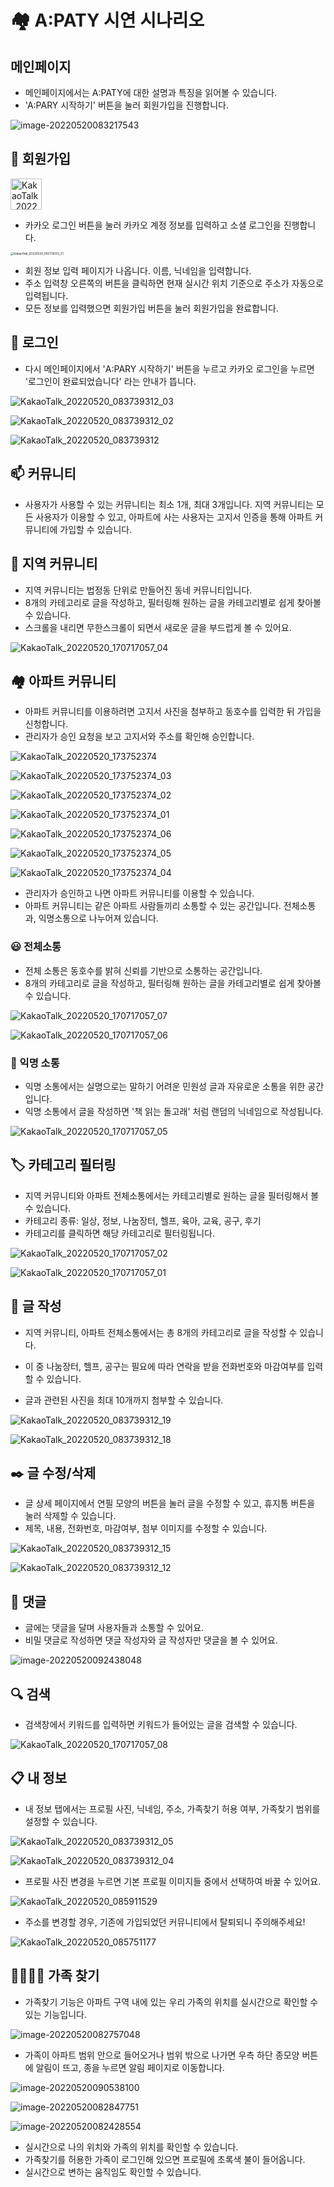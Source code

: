 # 🏘️ A:PATY 시연 시나리오

## 메인페이지

- 메인페이지에서는 A:PATY에 대한 설명과 특징을 읽어볼 수 있습니다.
- 'A:PARY 시작하기' 버튼을 눌러 회원가입을 진행합니다.

![image-20220520083217543](Apaty_시연시나리오.assets/image-20220520083217543.png)



## 👏 회원가입

<img src="Apaty_시연시나리오.assets/KakaoTalk_20220520_083739312_02.png" alt="KakaoTalk_20220520_083739312_02" width="50" />

- 카카오 로그인 버튼을 눌러 카카오 계정 정보를 입력하고 소셜 로그인을 진행합니다.

<img src="Apaty_시연시나리오.assets/KakaoTalk_20220520_083739312_01.png" alt="KakaoTalk_20220520_083739312_01" style="zoom:33%;" />

- 회원 정보 입력 페이지가 나옵니다. 이름, 닉네임을 입력합니다.
- 주소 입력창 오른쪽의 버튼을 클릭하면 현재 실시간 위치 기준으로 주소가 자동으로 입력됩니다. 
- 모든 정보를 입력했으면 회원가입 버튼을 눌러 회원가입을 완료합니다.



## 📱 로그인

- 다시 메인페이지에서 'A:PARY 시작하기' 버튼을 누르고 카카오 로그인을 누르면 '로그인이 완료되었습니다' 라는 안내가 뜹니다.

![KakaoTalk_20220520_083739312_03](Apaty_시연시나리오.assets/KakaoTalk_20220520_083739312_03.png)

![KakaoTalk_20220520_083739312_02](Apaty_시연시나리오.assets/KakaoTalk_20220520_083739312_02.png)

![KakaoTalk_20220520_083739312](Apaty_시연시나리오.assets/KakaoTalk_20220520_083739312.png)



## 📫 커뮤니티

- 사용자가 사용할 수 있는 커뮤니티는 최소 1개, 최대 3개입니다. 지역 커뮤니티는 모든 사용자가 이용할 수 있고, 아파트에 사는 사용자는 고지서 인증을 통해 아파트 커뮤니티에 가입할 수 있습니다.



## 📍 지역 커뮤니티

- 지역 커뮤니티는 법정동 단위로 만들어진 동네 커뮤니티입니다. 
- 8개의 카테고리로 글을 작성하고, 필터링해 원하는 글을 카테고리별로 쉽게 찾아볼 수 있습니다.
- 스크롤을 내리면 무한스크롤이 되면서 새로운 글을 부드럽게 볼 수 있어요.

![KakaoTalk_20220520_170717057_04](Apaty_시연시나리오.assets/KakaoTalk_20220520_170717057_04.png)







## 🏘️ 아파트 커뮤니티

- 아파트 커뮤니티를 이용하려면 고지서 사진을 첨부하고 동호수를 입력한 뒤 가입을 신청합니다.
- 관리자가 승인 요청을 보고 고지서와 주소를 확인해 승인합니다.

![KakaoTalk_20220520_173752374](Apaty_시연시나리오.assets/KakaoTalk_20220520_173752374.png)

![KakaoTalk_20220520_173752374_03](Apaty_시연시나리오.assets/KakaoTalk_20220520_173752374_03.png)

![KakaoTalk_20220520_173752374_02](Apaty_시연시나리오.assets/KakaoTalk_20220520_173752374_02.png)

![KakaoTalk_20220520_173752374_01](Apaty_시연시나리오.assets/KakaoTalk_20220520_173752374_01.png)

![KakaoTalk_20220520_173752374_06](Apaty_시연시나리오.assets/KakaoTalk_20220520_173752374_06.png)

![KakaoTalk_20220520_173752374_05](Apaty_시연시나리오.assets/KakaoTalk_20220520_173752374_05.png)

![KakaoTalk_20220520_173752374_04](Apaty_시연시나리오.assets/KakaoTalk_20220520_173752374_04.png)







- 관리자가 승인하고 나면 아파트 커뮤니티를 이용할 수 있습니다.
- 아파트 커뮤니티는 같은 아파트 사람들끼리 소통할 수 있는 공간입니다. 전체소통과, 익명소통으로 나누어져 있습니다. 



### 😃 전체소통

- 전체 소통은 동호수를 밝혀 신뢰를 기반으로 소통하는 공간입니다.
- 8개의 카테고리로 글을 작성하고, 필터링해 원하는 글을 카테고리별로 쉽게 찾아볼 수 있습니다.

![KakaoTalk_20220520_170717057_07](Apaty_시연시나리오.assets/KakaoTalk_20220520_170717057_07.png)

![KakaoTalk_20220520_170717057_06](Apaty_시연시나리오.assets/KakaoTalk_20220520_170717057_06.png)



### 🤫 익명 소통

- 익명 소통에서는 실명으로는 말하기 어려운 민원성 글과 자유로운 소통을 위한 공간입니다. 
- 익명 소통에서 글을 작성하면 '책 읽는 돌고래' 처럼 랜덤의 닉네임으로 작성됩니다.

![KakaoTalk_20220520_170717057_05](Apaty_시연시나리오.assets/KakaoTalk_20220520_170717057_05.png)

## 🏷️ 카테고리 필터링

- 지역 커뮤니티와 아파트 전체소통에서는 카테고리별로 원하는 글을 필터링해서 볼 수 있습니다.
- 카테고리 종류: 일상, 정보, 나눔장터, 헬프, 육아, 교육, 공구, 후기
- 카테고리를 클릭하면 해당 카테고리로 필터링됩니다.

![KakaoTalk_20220520_170717057_02](Apaty_시연시나리오.assets/KakaoTalk_20220520_170717057_02.png)

![KakaoTalk_20220520_170717057_01](Apaty_시연시나리오.assets/KakaoTalk_20220520_170717057_01.png)



## 📝 글 작성

- 지역 커뮤니티, 아파트 전체소통에서는 총 8개의 카테고리로 글을 작성할 수 있습니다.

- 이 중 나눔장터, 헬프, 공구는 필요에 따라 연락을 받을 전화번호와 마감여부를 입력할 수 있습니다. 
- 글과 관련된 사진을 최대 10개까지 첨부할 수 있습니다.

![KakaoTalk_20220520_083739312_19](Apaty_시연시나리오.assets/KakaoTalk_20220520_083739312_19.png)



![KakaoTalk_20220520_083739312_18](Apaty_시연시나리오.assets/KakaoTalk_20220520_083739312_18.png)



## ✒️ 글 수정/삭제

- 글 상세 페이지에서 연필 모양의 버튼을 눌러 글을 수정할 수 있고, 휴지통 버튼을 눌러 삭제할 수 있습니다.
- 제목, 내용, 전화번호, 마감여부, 첨부 이미지를 수정할 수 있습니다.

![KakaoTalk_20220520_083739312_15](Apaty_시연시나리오.assets/KakaoTalk_20220520_083739312_15.png)

![KakaoTalk_20220520_083739312_12](Apaty_시연시나리오.assets/KakaoTalk_20220520_083739312_12.png)



## 💬 댓글

- 글에는 댓글을 달며 사용자들과 소통할 수 있어요.
- 비밀 댓글로 작성하면 댓글 작성자와 글 작성자만 댓글을 볼 수 있어요.

![image-20220520092438048](Apaty_시연시나리오.assets/image-20220520092438048.png)



## :mag: 검색

- 검색창에서 키워드를 입력하면 키워드가 들어있는 글을 검색할 수 있습니다.

![KakaoTalk_20220520_170717057_08](Apaty_시연시나리오.assets/KakaoTalk_20220520_170717057_08.png)

## 📋 내 정보

- 내 정보 탭에서는 프로필 사진, 닉네임, 주소, 가족찾기 허용 여부, 가족찾기 범위를 설정할 수 있습니다.

![KakaoTalk_20220520_083739312_05](Apaty_시연시나리오.assets/KakaoTalk_20220520_083739312_05.png)

![KakaoTalk_20220520_083739312_04](Apaty_시연시나리오.assets/KakaoTalk_20220520_083739312_04.png)

- 프로필 사진 변경을 누르면 기본 프로필 이미지들 중에서 선택하여 바꿀 수 있어요.

![KakaoTalk_20220520_085911529](Apaty_시연시나리오.assets/KakaoTalk_20220520_085911529.png)

- 주소를 변경할 경우, 기존에 가입되었던 커뮤니티에서 탈퇴되니 주의해주세요!

![KakaoTalk_20220520_085751177](Apaty_시연시나리오.assets/KakaoTalk_20220520_085751177.png)



## 👨‍👩‍👧‍👦 가족 찾기

- 가족찾기 기능은 아파트 구역 내에 있는 우리 가족의 위치를 실시간으로 확인할 수 있는 기능입니다. 

![image-20220520082757048](Apaty_시연시나리오.assets/image-20220520082757048.png)

- 가족이 아파트 범위 안으로 들어오거나 범위 밖으로 나가면 우측 하단 종모양 버튼에 알림이 뜨고, 종을 누르면 알림 페이지로 이동합니다.

![image-20220520090538100](Apaty_시연시나리오.assets/image-20220520090538100.png)

![image-20220520082847751](Apaty_시연시나리오.assets/image-20220520082847751.png)





![image-20220520082428554](Apaty_시연시나리오.assets/image-20220520082428554.png)

- 실시간으로 나의 위치와 가족의 위치를 확인할 수 있습니다.
- 가족찾기를 허용한 가족이 로그인해 있으면 프로필에 초록색 불이 들어옵니다.
- 실시간으로 변하는 움직임도 확인할 수 있습니다.
